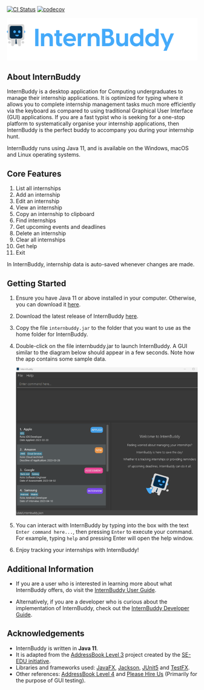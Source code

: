 [![CI Status](https://github.com/se-edu/addressbook-level3/workflows/Java%20CI/badge.svg)](https://github.com/AY2223S2-CS2103T-T14-3/tp/actions)
[![codecov](https://codecov.io/gh/AY2223S2-CS2103T-T14-3/tp/branch/master/graph/badge.svg)](https://codecov.io/gh/AY2223S2-CS2103T-T14-3/tp)<br>

![Logo](docs/images/internbuddy-logo.png)
## About InternBuddy
InternBuddy is a desktop application for Computing undergraduates to manage their internship applications. It is
optimized for typing where it allows you to complete internship management tasks much more efficiently via
the keyboard as compared to using traditional Graphical User Interface (GUI) applications. If you are a fast
typist who is seeking for a one-stop platform to systematically organise your internship applications,
then InternBuddy is the perfect buddy to accompany you during your internship hunt.

InternBuddy runs using Java 11, and is available on the Windows, macOS and Linux operating systems.


## Core Features
1. List all internships
2. Add an internship
3. Edit an internship
4. View an internship
5. Copy an internship to clipboard
6. Find internships
7. Get upcoming events and deadlines
8. Delete an internship
9. Clear all internships
10. Get help
11. Exit

In InternBuddy, internship data is auto-saved whenever changes are made.

## Getting Started
1. Ensure you have Java 11 or above installed in your computer. Otherwise, you can download it
   [here](https://www.oracle.com/java/technologies/downloads/#java11).
2. Download the latest release of InternBuddy [here](https://github.com/AY2223S2-CS2103T-T14-3/tp/releases).
3. Copy the file `internbuddy.jar` to the folder that you want to use as the home folder for InternBuddy.
4. Double-click on the file internbuddy.jar to launch InternBuddy. A GUI similar to the diagram below should appear in
   a few seconds. Note how the app contains some sample data.

   ![Ui](docs/images/Ui.png)

5. You can interact with InternBuddy by typing into the box with the text `Enter command here...`, then pressing `Enter`
to execute your command. For example, typing `help` and pressing Enter will open the help window.
6. Enjoy tracking your internships with InternBuddy!


## Additional Information

- If you are a user who is interested in learning more about what InternBuddy offers, do visit the
[InternBuddy User Guide](https://ay2223s2-cs2103t-t14-3.github.io/tp/UserGuide.html).

- Alternatively, if you are a developer who is curious about the implementation of InternBuddy, check
out the [InternBuddy Developer Guide](https://ay2223s2-cs2103t-t14-3.github.io/tp/DeveloperGuide.html).


## Acknowledgements
* InternBuddy is written in **Java 11**.
* It is adapted from the [AddressBook Level 3](https://github.com/se-edu/addressbook-level3) project created by
  the [SE-EDU initiative](https://se-education.org).
* Libraries and frameworks used: [JavaFX](https://openjfx.io/), [Jackson](https://github.com/FasterXML/jackson),
  [JUnit5](https://github.com/junit-team/junit5) and [TestFX](https://github.com/TestFX/TestFX).
* Other references: [AddressBook Level 4](https://github.com/se-edu/addressbook-level4)
  and [Please Hire Us](https://github.com/AY2223S1-CS2103T-W17-4/tp) (Primarily for the purpose of GUI testing).
